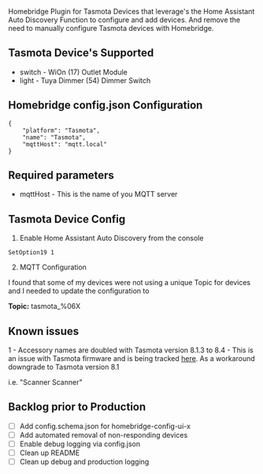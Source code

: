 Homebridge Plugin for Tasmota Devices that leverage's the Home Assistant Auto Discovery Function to configure and add devices.  And remove the need to manually configure Tasmota devices with Homebridge.

## Tasmota Device's Supported

* switch - WiOn (17) Outlet Module
* light - Tuya Dimmer (54) Dimmer Switch

## Homebridge config.json Configuration

```
{
    "platform": "Tasmota",
    "name": "Tasmota",
    "mqttHost": "mqtt.local"
}
```

## Required parameters

* mqttHost - This is the name of you MQTT server

## Tasmota Device Config

1. Enable Home Assistant Auto Discovery from the console

```
SetOption19 1
```

2. MQTT Configuration

I found that some of my devices were not using a unique Topic for devices and I needed to update the configuration to

**Topic:** tasmota_%06X

## Known issues

1 - Accessory names are doubled with Tasmota version 8.1.3 to 8.4 - This is an issue with Tasmota firmware and is being tracked [here](https://github.com/arendst/Tasmota/issues/8995).  As a workaround downgrade to Tasmota version 8.1

i.e. "Scanner Scanner"

## Backlog prior to Production

* [ ] Add config.schema.json for homebridge-config-ui-x
* [ ] Add automated removal of non-responding devices
* [ ] Enable debug logging via config.json
* [ ] Clean up README
* [ ] Clean up debug and production logging
